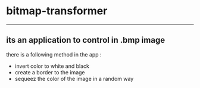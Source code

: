 # bitmap-transformer

---


## its an application to control in .bmp image

there is a following method in the app :

* invert color to white and black
* create a border to the image
* sequeez the color of the image in a random way
